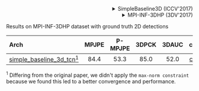 <!-- [ALGORITHM] -->

<details>
<summary align="right">SimpleBaseline3D (ICCV'2017)</summary>

```bibtex
@inproceedings{martinez_2017_3dbaseline,
  title={A simple yet effective baseline for 3d human pose estimation},
  author={Martinez, Julieta and Hossain, Rayat and Romero, Javier and Little, James J.},
  booktitle={ICCV},
  year={2017}
}
```

</details>

<!-- [DATASET] -->

<details>
<summary align="right">MPI-INF-3DHP (3DV'2017)</summary>

```bibtex
@inproceedings{mono-3dhp2017,
  author = {Mehta, Dushyant and Rhodin, Helge and Casas, Dan and Fua, Pascal and Sotnychenko, Oleksandr and Xu, Weipeng and Theobalt, Christian},
  title = {Monocular 3D Human Pose Estimation In The Wild Using Improved CNN Supervision},
  booktitle = {3D Vision (3DV), 2017 Fifth International Conference on},
  url = {http://gvv.mpi-inf.mpg.de/3dhp_dataset},
  year = {2017},
  organization={IEEE},
  doi={10.1109/3dv.2017.00064},
}
```

</details>

Results on MPI-INF-3DHP dataset with ground truth 2D detections

| Arch | MPJPE | P-MPJPE | 3DPCK | 3DAUC | ckpt | log |
| :--- | :---: | :---: | :---: | :---: | :---: | :---: |
| [simple_baseline_3d_tcn<sup>1</sup>](configs/body/3d_kpt_sview_rgb_img/pose_lift/mpi_inf_3dhp/simplebaseline3d_mpi-inf-3dhp.py) | 84.4 | 53.3 | 85.0 | 52.0 | [ckpt](https://download.openmmlab.com/mmpose/body3d/simplebaseline3d/simplebaseline3d_mpi-inf-3dhp-b75546f6_20210603.pth) | [log](https://download.openmmlab.com/mmpose/body3d/simplebaseline3d/simplebaseline3d_mpi-inf-3dhp_20210603.log.json) |

<sup>1</sup> Differing from the original paper, we didn't apply the `max-norm constraint` because we found this led to a better convergence and performance.
